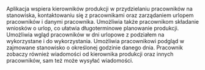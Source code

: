 Aplikacja wspiera kierowników produkcji w przydzielaniu pracowników na stanowiska, kontaktowaniu się z pracownikami oraz zarządaniem urlopem pracowników i danymi pracownika. 
Umożliwia także pracownikom składanie wniosków o urlop, co ułatwia długoterminowe planowanie produkcji. 
Umożliwia wgląd pracowników w dni urlopowe z podziałem na wykorzystane i do wykorzystania.
Umożliwia pracownikowi podgląd w zajmowane stanowisko o określonej godzinie danego dnia.
Pracownik zobaczy również wiadomości od kierownika produkcji oraz innych pracowników, sam też może wysyłać wiadomości.
 

